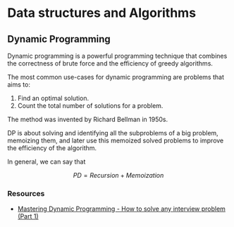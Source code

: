 # Data structures and Algorithms

## Dynamic Programming

Dynamic programming is a powerful programming technique that combines the correctness of brute force and the efficiency of greedy algorithms.

The most common use-cases for dynamic programming are problems that aims to:

1. Find an optimal solution.
2. Count the total number of solutions for a problem.

The method was invented by Richard Bellman in 1950s.

DP is about solving and identifying all the subproblems of a big problem, memoizing them, and later use this memoized solved problems to improve the efficiency of the algorithm.

In general, we can say that

$$PD = Recursion + Memoization$$

### Resources

- [Mastering Dynamic Programming - How to solve any interview problem (Part 1)](https://www.youtube.com/watch?v=Hdr64lKQ3e4)
